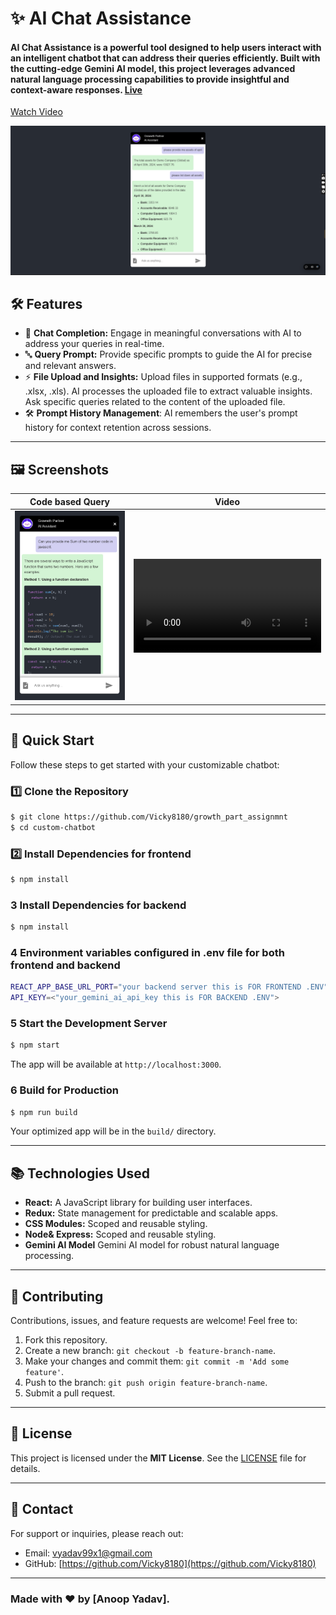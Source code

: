 

# ✨ AI Chat Assistance

#### AI Chat Assistance is a powerful tool designed to help users interact with an intelligent chatbot that can address their queries efficiently. Built with the cutting-edge Gemini AI model, this project leverages advanced natural language processing capabilities to provide insightful and context-aware responses. [Live](https://growth-part-assignmnt.vercel.app/)

[Watch Video](https://drive.google.com/file/d/1L9TqEbYpwjPAC1QGO_90ZSc56gt3xVz1/view)         



![AI Chat Assistance](./frontend/src//components//assets/02.12.2024_10.06.38_REC.png)  


## 🛠️ Features

- 🎨 **Chat Completion:** Engage in meaningful conversations with AI to address your queries in real-time.
- 🔤 **Query Prompt:** Provide specific prompts to guide the AI for precise and relevant answers.
- ⚡ **File Upload and Insights:** Upload files in supported formats (e.g., .xlsx, .xls). AI processes the uploaded file to extract valuable insights. Ask specific queries related to the content of the uploaded file.
- 🛠️ **Prompt History Management**: AI remembers the user's prompt history for context retention across sessions.

---

## 🖼️ Screenshots

| Code based Query | Video |
|---------------------|------------|
| ![Code](./frontend//src//components//assets//02.12.2024_09.37.58_REC.png) | ![Video](./frontend//src//components/assets//02.12.2024_09.39.34_REC.mp4) |

---
## 🚀 Quick Start

Follow these steps to get started with your customizable chatbot:

### 1️⃣ Clone the Repository
```bash
$ git clone https://github.com/Vicky8180/growth_part_assignmnt
$ cd custom-chatbot
```

### 2️⃣ Install Dependencies for frontend
```bash
$ npm install
```

### 3 Install Dependencies for backend
```bash
$ npm install
```
### 4 Environment variables configured in .env file for both frontend and backend
```bash
REACT_APP_BASE_URL_PORT="your backend server this is FOR FRONTEND .ENV" 
API_KEYY=<"your_gemini_ai_api_key this is FOR BACKEND .ENV">
```

### 5 Start the Development Server
```bash
$ npm start
```
The app will be available at `http://localhost:3000`.

### 6 Build for Production
```bash
$ npm run build
```
Your optimized app will be in the `build/` directory.

---

## 📚 Technologies Used

- **React:** A JavaScript library for building user interfaces.
- **Redux:** State management for predictable and scalable apps.
- **CSS Modules:** Scoped and reusable styling.
- **Node& Express:** Scoped and reusable styling.
- **Gemini AI Model** Gemini AI model for robust natural language processing.

---

## 🤝 Contributing

Contributions, issues, and feature requests are welcome! Feel free to:

1. Fork this repository.
2. Create a new branch: `git checkout -b feature-branch-name`.
3. Make your changes and commit them: `git commit -m 'Add some feature'`.
4. Push to the branch: `git push origin feature-branch-name`.
5. Submit a pull request.

---

## 📄 License

This project is licensed under the **MIT License**. See the [LICENSE](LICENSE) file for details.

---

## 💬 Contact

For support or inquiries, please reach out:

- Email: [vyadav99x1@gmail.com](vyadav99x1@gmail.com)
- GitHub: [https://github.com/Vicky8180](https://github.com/Vicky8180)

---

### Made with ❤️ by [Anoop Yadav].
